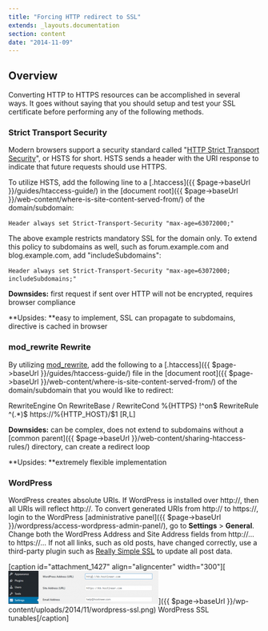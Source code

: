```yaml
---
title: "Forcing HTTP redirect to SSL"
extends: _layouts.documentation
section: content
date: "2014-11-09"
---
```


## Overview

Converting HTTP to HTTPS resources can be accomplished in several ways. It goes without saying that you should setup and test your SSL certificate before performing any of the following methods.

### Strict Transport Security

Modern browsers support a security standard called "[HTTP Strict Transport Security](https://en.wikipedia.org/wiki/HTTP_Strict_Transport_Security)", or HSTS for short. HSTS sends a header with the URI response to indicate that future requests should use HTTPS.

To utilize HSTS, add the following line to a [.htaccess]({{ $page->baseUrl }}/guides/htaccess-guide/) in the [document root]({{ $page->baseUrl }}/web-content/where-is-site-content-served-from/) of the domain/subdomain:

```
Header always set Strict-Transport-Security "max-age=63072000;"

```

The above example restricts mandatory SSL for the domain only. To extend this policy to subdomains as well, such as forum.example.com and blog.example.com, add "includeSubdomains":

```
Header always set Strict-Transport-Security "max-age=63072000; includeSubdomains;"
```

**Downsides:** first request if sent over HTTP will not be encrypted, requires browser compliance

**Upsides: **easy to implement, SSL can propagate to subdomains, directive is cached in browser

### mod\_rewrite Rewrite

By utilizing [mod\_rewrite](http://httpd.apache.org/docs/current/mod/mod_rewrite.html), add the following to a [.htaccess]({{ $page->baseUrl }}/guides/htaccess-guide/) file in the [document root]({{ $page->baseUrl }}/web-content/where-is-site-content-served-from/) of the domain/subdomain that you would like to redirect:

RewriteEngine On
RewriteBase /
RewriteCond %{HTTPS} !^on$
RewriteRule ^(.\*)$ https://%{HTTP\_HOST}/$1 \[R,L\]

**Downsides:** can be complex, does not extend to subdomains without a [common parent]({{ $page->baseUrl }}/web-content/sharing-htaccess-rules/) directory, can create a redirect loop

**Upsides: **extremely flexible implementation

### WordPress

WordPress creates absolute URIs. If WordPress is installed over http://, then all URIs will reflect http://. To convert generated URIs from http:// to https://, login to the WordPress [administrative panel]({{ $page->baseUrl }}/wordpress/access-wordpress-admin-panel/), go to **Settings** > **General**. Change both the WordPress Address and Site Address fields from http://... to https://... If not all links, such as old posts, have changed correctly, use a third-party plugin such as [Really Simple SSL](https://wordpress.org/plugins/really-simple-ssl/) to update all post data.

\[caption id="attachment\_1427" align="aligncenter" width="300"\][![](images/wordpress-ssl-300x66.png)]({{ $page->baseUrl }}/wp-content/uploads/2014/11/wordpress-ssl.png) WordPress SSL tunables\[/caption\]
